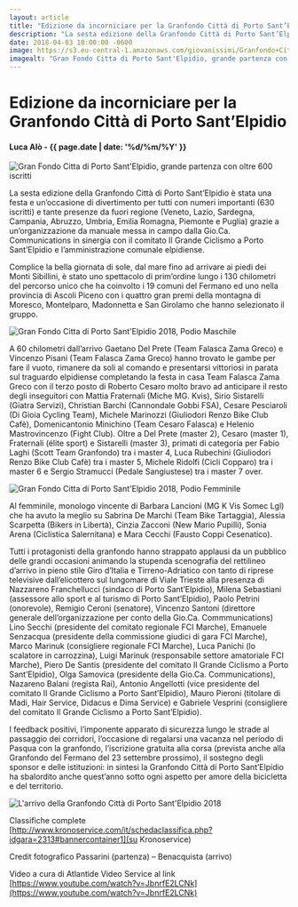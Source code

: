 ```yaml
---
layout: article
title: "Edizione da incorniciare per la Granfondo Città di Porto Sant’Elpidio"
description: "La sesta edizione della Granfondo Città di Porto Sant’Elpidio è stata una festa e un’occasione di divertimento per tutti con numeri importanti (630 iscritti) e tante presenze da fuori regione (Veneto, Lazio, Sardegna, Campania, Abruzzo, Umbria, Emilia Romagna, Piemonte e Puglia) grazie a un’organizzazione da manuale messa in campo dalla Gio.Ca. Communications in sinergia con il comitato Il Grande Ciclismo a Porto Sant’Elpidio e l’amministrazione comunale elpidiense."
date: 2018-04-03 10:00:00 -0600
image: https://s3.eu-central-1.amazonaws.com/giovanissimi/Granfondo+Citta%CC%80+di+Porto+Sant%2527Elpidio+03042018+partenza.jpg
imagealt: "Gran Fondo Citta di Porto Sant'Elpidio, grande partenza con oltre 600 iscritti"
---
```


# Edizione da incorniciare per la Granfondo Città di Porto Sant’Elpidio

#### Luca Alò - {{ page.date | date: '%d/%m/%Y' }}

![Gran Fondo Citta di Porto Sant'Elpidio, grande partenza con oltre 600 iscritti](https://s3.eu-central-1.amazonaws.com/giovanissimi/Granfondo+Citta%CC%80+di+Porto+Sant%2527Elpidio+03042018+partenza.jpg)

La sesta edizione della Granfondo Città di Porto Sant’Elpidio è stata una festa e un’occasione di divertimento per tutti con numeri importanti (630 iscritti) e tante presenze da fuori regione (Veneto, Lazio, Sardegna, Campania, Abruzzo, Umbria, Emilia Romagna, Piemonte e Puglia) grazie a un’organizzazione da manuale messa in campo dalla Gio.Ca. Communications in sinergia con il comitato Il Grande Ciclismo a Porto Sant’Elpidio e l’amministrazione comunale elpidiense.

Complice la bella giornata di sole, dal mare fino ad arrivare ai piedi dei Monti Sibillini, è stato uno spettacolo di prim’ordine lungo i 130 chilometri del percorso unico che ha coinvolto i 19 comuni del Fermano ed uno nella provincia di Ascoli Piceno con i quattro gran premi della montagna di Moresco, Montelparo, Madonnetta e San Girolamo che hanno selezionato il gruppo.

![Gran Fondo Citta di Porto Sant'Elpidio 2018, Podio Maschile](https://s3.eu-central-1.amazonaws.com/giovanissimi/Granfondo+Citta%CC%80+di+Porto+Sant%2527Elpidio+03042018+podio+maschile.jpg)

A 60 chilometri dall’arrivo Gaetano Del Prete (Team Falasca Zama Greco) e Vincenzo Pisani (Team Falasca Zama Greco) hanno trovato le gambe per fare il vuoto, rimanere da soli al comando e presentarsi vittoriosi in parata sul traguardo elpidiense completando la festa in casa Team Falasca Zama Greco con il terzo posto di Roberto Cesaro molto bravo ad anticipare il resto degli inseguitori con Mattia Fraternali (Miche MG. Kvis), Sirio Sistarelli (Giatra Servizi), Christian Barchi (Cannondale Gobbi FSA), Cesare Pesciaroli (Di Gioia Cycling Team), Michele Marinozzi (Giuliodori Renzo Bike Club Cafè), Domenicantonio Minichino (Team Cesaro Falasca) e Helenio Mastrovincenzo (Fight Club). Oltre a Del Prete (master 2), Cesaro (master 1), Fraternali (élite sport) e Sistarelli (master 3), primati di categoria per Fabio Laghi (Scott Team Granfondo) tra i master 4, Luca Rubechini (Giuliodori Renzo Bike Club Cafè) tra i master 5, Michele Ridolfi (Cicli Copparo) tra i master 6 e Sergio Stramucci (Pedale Sangiustese) tra i master 7 over.

![Gran Fondo Citta di Porto Sant'Elpidio 2018, Podio Femminile](https://s3.eu-central-1.amazonaws.com/giovanissimi/Granfondo+Citta%CC%80+di+Porto+Sant%2527Elpidio+03042018+podio+femminile.jpg)

Al femminile, monologo vincente di Barbara Lancioni (MG K Vis Somec Lgl) che ha avuto la meglio su Sabrina De Marchi (Team Bike Tartaggia), Alessia Scarpetta (Bikers in Libertà), Cinzia Zacconi (New Mario Pupilli), Sonia Arena (Ciclistica Salernitana) e Mara Cecchi (Fausto Coppi Cesenatico).

Tutti i protagonisti della granfondo hanno strappato applausi da un pubblico delle grandi occasioni animando la stupenda scenografia del rettilineo d’arrivo in pieno stile Giro d’Italia e Tirreno-Adriatico con tanto di riprese televisive dall’elicottero sul lungomare di Viale Trieste alla presenza di Nazzareno Franchellucci (sindaco di Porto Sant’Elpidio), Milena Sebastiani (assessore allo sport e al turismo di Porto Sant’Elpidio), Paolo Petrini (onorevole), Remigio Ceroni (senatore), Vincenzo Santoni (direttore generale dell’organizzazione per conto della Gio.Ca. Commmunications) Lino Secchi (presidente del comitato regionale FCI Marche), Emanuele Senzacqua (presidente della commissione giudici di gara FCI Marche), Marco Marinuk (consigliere regionale FCI Marche), Luca Panichi (lo scalatore in carrozzina), Luigi Marinuk (responsabile settore amatoriale FCI Marche), Piero De Santis (presidente del comitato Il Grande Ciclismo a Porto Sant’Elpidio), Olga Samovica (presidente della Gio.Ca. Communications), Nazareno Balani (regista Rai), Antonio Angellotti (vice presidente del comitato Il Grande Ciclismo a Porto Sant’Elpidio), Mauro Pieroni (titolare di Madi, Hair Service, Didacus e Dima Service) e Gabriele Vesprini (consigliere del comitato Il Grande Ciclismo a Porto Sant’Elpidio).

I feedback positivi, l’imponente apparato di sicurezza lungo le strade al passaggio dei corridori, l’occasione di regalarsi una vacanza nel periodo di Pasqua con la granfondo, l’iscrizione gratuita alla corsa (prevista anche alla Granfondo del Fermano del 23 settembre prossimo), il sostegno degli sponsor e delle istituzioni: in sintesi la Granfondo Città di Porto Sant’Elpidio ha sbalordito anche quest’anno sotto ogni aspetto per amore della bicicletta e del territorio.

![L'arrivo della Granfondo Città di Porto Sant'Elpidio 2018](https://s3.eu-central-1.amazonaws.com/giovanissimi/ARRIVO+2.jpg)

Classifiche complete [http://www.kronoservice.com/it/schedaclassifica.php?idgara=2313#bannercontainer1](su Kronoservice)

Credit fotografico Passarini (partenza) – Benacquista (arrivo)

Video a cura di Atlantide Video Service al link [https://www.youtube.com/watch?v=JbnrfE2LCNk](https://www.youtube.com/watch?v=JbnrfE2LCNk)